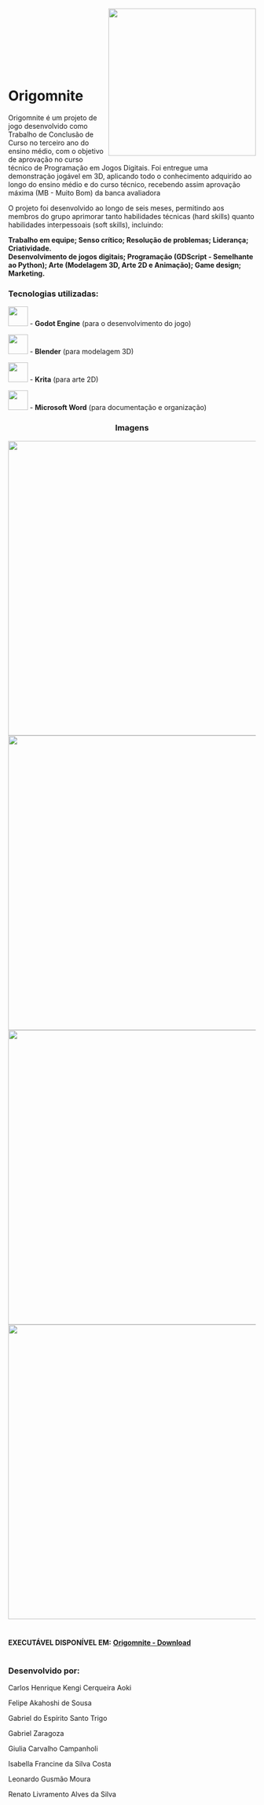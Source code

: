 <img align="right" width="300px" style="margin-top:-20px" src="https://drive.google.com/uc?export=view&id=1JjDilH6qgkRRj2mcVm0facIryoR5eZKv">
</br>
</br>
</br>
</br>
</br>
</br>

# Origomnite
Origomnite é um projeto de jogo desenvolvido como Trabalho de Conclusão de Curso no terceiro ano do ensino médio, com o objetivo de aprovação no curso técnico de Programação em Jogos Digitais. Foi entregue uma demonstração jogável em 3D, aplicando todo o conhecimento adquirido ao longo do ensino médio e do curso técnico, recebendo assim aprovação máxima (MB - Muito Bom) da banca avaliadora

O projeto foi desenvolvido ao longo de seis meses, permitindo aos membros do grupo aprimorar tanto habilidades técnicas (hard skills) quanto habilidades interpessoais (soft skills), incluindo:

**Trabalho em equipe; Senso crítico; Resolução de problemas; Liderança; Criatividade.**     
**Desenvolvimento de jogos digitais; Programação (GDScript - Semelhante ao Python); Arte (Modelagem 3D, Arte 2D e Animação); Game design; Marketing.**


### Tecnologias utilizadas:

<img src="https://cdn.jsdelivr.net/gh/devicons/devicon@latest/icons/godot/godot-original.svg" width=40 height=40> - **Godot Engine** (para o desenvolvimento do jogo)

<img src="https://cdn.jsdelivr.net/gh/devicons/devicon@latest/icons/blender/blender-original.svg" width=40 height=40/> - **Blender** (para modelagem 3D)

<img src="https://upload.wikimedia.org/wikipedia/commons/thumb/7/73/Calligrakrita-base.svg/1200px-Calligrakrita-base.svg.png" width=40 height=40/> - **Krita** (para arte 2D)

<img src="https://upload.wikimedia.org/wikipedia/commons/thumb/f/fd/Microsoft_Office_Word_%282019%E2%80%93present%29.svg/1200px-Microsoft_Office_Word_%282019%E2%80%93present%29.svg.png" width=40 height=40/> - **Microsoft Word** (para documentação e organização)
<div align="center">
  <h3>Imagens</h3>
</div>

<div align="center">
  <img src="https://drive.google.com/uc?export=view&id=1HZV8ZNTzR6z-bCbXmUfKxCZi4MqqWCYQ" width="600">
</div>

<div align="center">
  <img src="https://drive.google.com/uc?export=view&id=1yB_n637dmiT6ESPQMGyCHkkkV5Vvlq7D" width="600">
</div>

<div align="center">
  <img src="https://drive.google.com/uc?export=view&id=1x7FBVihbKn6I249aULJwIwGzpJAKZ0dS" width="600">
</div>

<div align="center">
  <img src="https://drive.google.com/uc?export=view&id=1pZgiWlmp98Hac_Mu7o5rl_kV-Lmuv6lu" width="600">
</div>

#

**EXECUTÁVEL DISPONÍVEL EM:** [**Origomnite - Download**](https://drive.google.com/file/d/1BNerI7TX913HHIkPyoHeAGtMw9c04zi0/view?usp=sharing)

#

### **Desenvolvido por:**

Carlos Henrique Kengi Cerqueira Aoki

Felipe Akahoshi de Sousa

Gabriel do Espírito Santo Trigo

Gabriel Zaragoza

Giulia Carvalho Campanholi

Isabella Francine da Silva Costa

Leonardo Gusmão Moura

Renato Livramento Alves da Silva
